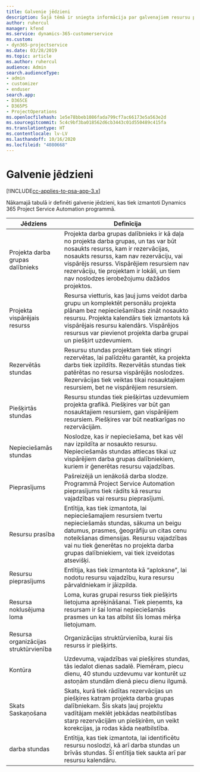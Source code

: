 ```yaml
---
title: Galvenie jēdzieni
description: Šajā tēmā ir sniegta informācija par galvenajiem resursu pārvaldības jēdzieniem programmā Project Service Automation.
author: ruhercul
manager: kfend
ms.service: dynamics-365-customerservice
ms.custom:
- dyn365-projectservice
ms.date: 03/28/2019
ms.topic: article
ms.author: ruhercul
audience: Admin
search.audienceType:
- admin
- customizer
- enduser
search.app:
- D365CE
- D365PS
- ProjectOperations
ms.openlocfilehash: 1e5e78bbeb1086fada799cf7ac66173e5a563e2d
ms.sourcegitcommit: 5c4c9bf3ba018562d6cb3443c01d550489c415fa
ms.translationtype: HT
ms.contentlocale: lv-LV
ms.lasthandoff: 10/16/2020
ms.locfileid: "4080668"
---
```

# <a name="key-concepts"></a>Galvenie jēdzieni

[!INCLUDE[cc-applies-to-psa-app-3.x](../includes/cc-applies-to-psa-app-3x.md)]

Nākamajā tabulā ir definēti galvenie jēdzieni, kas tiek izmantoti Dynamics 365 Project Service Automation programmā.

| Jēdziens                    | Definīcija |
|----------------------------|------------|
| Projekta darba grupas dalībnieks        | Projekta darba grupas dalībnieks ir kā daļa no projekta darba grupas, un tas var būt nosaukts resurss, kam ir rezervācijas, nosaukts resurss, kam nav rezervāciju, vai vispārējs resurss. Vispārējiem resursiem nav rezervāciju, tie projektam ir lokāli, un tiem nav noslodzes ierobežojumu dažādos projektos. |
| Projekta vispārējais resurss   | Resursa vietturis, kas ļauj jums veidot darba grupu un komplektēt personālu projekta plānam bez nepieciešamības zināt nosaukto resursu. Projekta kalendārs tiek izmantots kā vispārējais resursu kalendārs. Vispārējos resursus var pievienot projekta darba grupai un piešķirt uzdevumiem. |
| Rezervētās stundas               | Resursu stundas projektam tiek stingri rezervētas, lai palīdzētu garantēt, ka projekta darbs tiek izpildīts. Rezervētās stundas tiek patērētas no resursa vispārējās noslodzes. Rezervācijas tiek veiktas tikai nosauktajiem resursiem, bet ne vispārējiem resursiem. |
| Piešķirtās stundas             | Resursu stundas tiek piešķirtas uzdevumiem projekta grafikā. Piešķires var būt gan nosauktajiem resursiem, gan vispārējiem resursiem. Piešķires var būt neatkarīgas no rezervācijām. |
| Nepieciešamās stundas             | Noslodze, kas ir nepieciešama, bet kas vēl nav izpildīta ar nosaukto resursu. Nepieciešamās stundas attiecas tikai uz vispārējiem darba grupas dalībniekiem, kuriem ir ģenerētas resursu vajadzības. |
| Pieprasījums                     | Pašreizējā un ienākošā darba slodze. Programmā Project Service Automation pieprasījums tiek rādīts kā resursu vajadzības vai resursu pieprasījumi. |
| Resursu prasība       | Entītija, kas tiek izmantota, lai nepieciešamajiem resursiem tvertu nepieciešamās stundas, sākuma un beigu datumus, prasmes, ģeogrāfiju un citas cenu noteikšanas dimensijas. Resursu vajadzības vai nu tiek ģenerētas no projekta darba grupas dalībniekiem, vai tiek izveidotas atsevišķi. |
| Resursu pieprasījums           | Entītija, kas tiek izmantota kā “aploksne”, lai nodotu resursu vajadzību, kura resursu pārvaldniekam ir jāizpilda. |
| Resursa noklusējuma loma      | Loma, kuras grupai resurss tiek piešķirts lietojuma aprēķināšanai. Tiek pieņemts, ka resursam ir šai lomai nepieciešamās prasmes un ka tas atbilst šīs lomas mērķa lietojumam. |
| Resursa organizācijas struktūrvienība | Organizācijas struktūrvienība, kurai šis resurss ir piešķirts. |
| Kontūra                    | Uzdevuma, vajadzības vai piešķires stundas, tās iedalot dienas sadalē. Piemēram, piecu dienu, 40 stundu uzdevumu var konturēt uz astoņām stundām dienā piecu dienu ilgumā. |
| Skats Saskaņošana        | Skats, kurā tiek rādītas rezervācijas un piešķires katram projekta darba grupas dalībniekam. Šis skats ļauj projektu vadītājam meklēt jebkādas neatbilstības starp rezervācijām un piešķirēm, un veikt korekcijas, ja rodas kāda neatbilstība. |
| darba stundas                 | Entītija, kas tiek izmantota, lai identificētu resursu noslodzi, kā arī darba stundas un brīvās stundas. Šī entītija tiek saukta arī par resursu kalendāru. |
